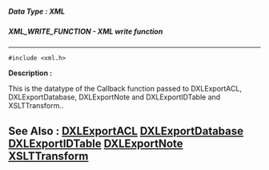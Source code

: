 ##### Data Type : XML
##### XML_WRITE_FUNCTION - XML write function
---
```
#include <xml.h>
```
**Description :**

This is the datatype of the Callback function passed to DXLExportACL, 
DXLExportDatabase, DXLExportNote and DXLExportIDTable and XSLTTransform..

**See Also :**
[DXLExportACL](/reference/Func/DXLExportACL)
[DXLExportDatabase](/reference/Func/DXLExportDatabase)
[DXLExportIDTable](/reference/Func/DXLExportIDTable)
[DXLExportNote](/reference/Func/DXLExportNote)
[XSLTTransform](/reference/Func/XSLTTransform)
---
